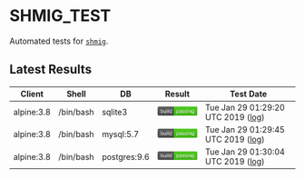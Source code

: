 SHMIG_TEST
=================

Automated tests for [`shmig`](https://github.com/mbucc/shmig/blob/master/shmig).


Latest Results
-----------------

| Client | Shell | DB  | Result | Test Date |
| ------ | ----- | --- | ------ | --------- |
| alpine:3.8 | /bin/bash | sqlite3 | ![](https://raw.githubusercontent.com/mbucc/shmig_test/master/badges/alpine-3.8-bash-sqlite3.png?1548725360) | Tue Jan 29 01:29:20 UTC 2019 ([log](https://raw.githubusercontent.com/mbucc/shmig_test/master/logs/alpine-3.8-bash-sqlite3.out?1548725360)) |
| alpine:3.8 | /bin/bash | mysql:5.7 | ![](https://raw.githubusercontent.com/mbucc/shmig_test/master/badges/alpine-3.8-bash-mysql-5.7.png?1548725385) | Tue Jan 29 01:29:45 UTC 2019 ([log](https://raw.githubusercontent.com/mbucc/shmig_test/master/logs/alpine-3.8-bash-mysql-5.7.out?1548725385)) |
| alpine:3.8 | /bin/bash | postgres:9.6 | ![](https://raw.githubusercontent.com/mbucc/shmig_test/master/badges/alpine-3.8-bash-postgres-9.6.png?1548725404) | Tue Jan 29 01:30:04 UTC 2019 ([log](https://raw.githubusercontent.com/mbucc/shmig_test/master/logs/alpine-3.8-bash-postgres-9.6.out?1548725404)) |
